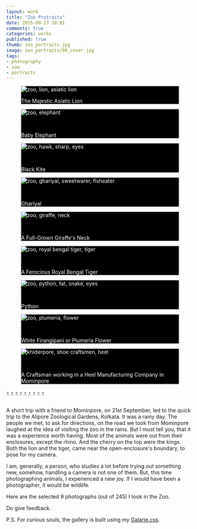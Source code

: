 ```yaml
---
layout: work
title: "Zoo Protraits"
date: 2015-09-27 10:01
comments: true
categories: works
published: true
thumb: zoo_portraits.jpg
image: zoo_portraits/00_cover.jpg
tags:
- photography
- zoo
- portraits
---
```


<div class="galarie autoplay items-9">
  <div id="item-1" class="control-operator"></div>
  <div id="item-2" class="control-operator"></div>
  <div id="item-3" class="control-operator"></div>
  <div id="item-4" class="control-operator"></div>
  <div id="item-5" class="control-operator"></div>
  <div id="item-6" class="control-operator"></div>
  <div id="item-7" class="control-operator"></div>
  <div id="item-8" class="control-operator"></div>
  <div id="item-9" class="control-operator"></div>

  <figure class="item" style="background-color: black;color: white;">
    <img src="/images/works/zoo_portraits/01_lion.jpg" alt="zoo, lion, asiatic lion">
    <p>The Majestic Asiatic Lion</p>
  </figure>

  <figure class="item" style="background-color: black;color: white;">
    <img src="/images/works/zoo_portraits/02_elephant.jpg" alt="zoo, elephant">
    <p style="padding-top: 30px;">Baby Elephant</p>
  </figure>

  <figure class="item" style="background-color: black;color: white;">
    <img src="/images/works/zoo_portraits/03_hawk.jpg" alt="zoo, hawk, sharp, eyes">
    <p style="padding-top: 30px;">Black Kite</p>
  </figure>

  <figure class="item" style="background-color: black;color: white;">
    <img src="/images/works/zoo_portraits/04_ghariyal.jpg" alt="zoo, ghariyal, sweetwarer, fisheater">
    <p style="padding-top: 30px;">Ghariyal</p>
  </figure>

  <figure class="item" style="background-color: black;color: white;">
    <img src="/images/works/zoo_portraits/05_giraffe.jpg" alt="zoo, giraffe, neck">
    <p style="padding-top: 30px;">A Full-Grown Giraffe's Neck</p>
  </figure>

  <figure class="item" style="background-color: black;color: white;">
    <img src="/images/works/zoo_portraits/06_royal_bengal_tiger.jpg" alt="zoo, royal bengal tiger, tiger">
    <p style="padding-top: 30px;">A Ferocious Royal Bengal Tiger</p>
  </figure>

  <figure class="item" style="background-color: black;color: white;">
    <img src="/images/works/zoo_portraits/07_python.jpg" alt="zoo, python, fat, snake, eyes">
    <p style="padding-top: 30px;">Python</p>
  </figure>

  <figure class="item" style="background-color: black;color: white;">
    <img src="/images/works/zoo_portraits/08_kath_golap.jpg" alt="zoo, plumeria, flower">
    <p style="padding-top: 30px;">White Firangipani or Plumeria Flower</p>
  </figure>

  <figure class="item" style="background-color: black;color: white;">
    <img src="/images/works/zoo_portraits/09_craftsman.jpg" alt="khiderpore, shoe craftsmen, heel">
    <p style="padding-top: 30px;">A Craftsman working in a Heel Manufacturing Company in Mominpore</p>
  </figure>

  <div class="controls" style="text-decoration: none">
    <a href="#item-1" class="control-button" style="color:grey;border-bottom:none;">•</a>
    <a href="#item-2" class="control-button" style="color:grey;border-bottom:none;">•</a>
    <a href="#item-3" class="control-button" style="color:grey;border-bottom:none;" >•</a>
    <a href="#item-4" class="control-button" style="color:grey;border-bottom:none;">•</a>
    <a href="#item-5" class="control-button" style="color:grey;border-bottom:none;">•</a>
    <a href="#item-6" class="control-button" style="color:grey;border-bottom:none;">•</a>
    <a href="#item-7" class="control-button" style="color:grey;border-bottom:none;">•</a>
    <a href="#item-8" class="control-button" style="color:grey;border-bottom:none;">•</a>
    <a href="#item-9" class="control-button" style="color:grey;border-bottom:none;">•</a>
  </div>
</div>
<br>

A short trip with a friend to Mominpore, on 21st September, led to the quick trip to the Alipore Zoological Gardens, Kolkata. It was a rainy day. The people we met, to ask for directions, on the road we took from Mominpore laughed at the idea of visiting the zoo in the rains. But I must tell you, that it was a experience worth having. Most of the animals were out from their enclosures, except the rhino. And the cherry on the top were the kings. Both the lion and the tiger, came near the open-enclosure's boundary, to pose for my camera.

I am, generally, a person, who studies a lot before trying out something new, somehow, handling a camera is not one of them. But, this time photographing animals, I experienced a new joy. If I would have been a photographer, it would be wildlife.

Here are the selected 9 photographs (out of 245) I took in the Zoo.

Do give feedback.

P.S. For curious souls, the gallery is built using my [Galarie.css](http://upamanyu.in/galarie-css/).